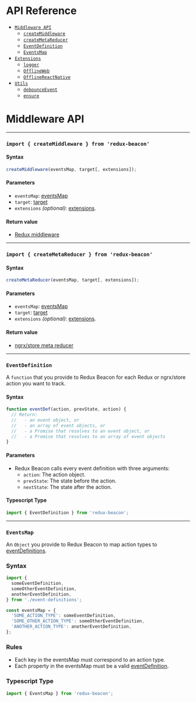 # API Reference

 * [`Middleware API`](#middleware-api)
    * [`createMiddleware`](#import--createmiddleware--from-redux-beacon)
    * [`createMetaReducer`](#import--createmetareducer--from-redux-beacon)
    * [`EventDefinition`](#eventdefinition)
    * [`EventsMap`](#eventsmap)
 * [`Extensions`](#extensions)
   * [`logger`](#import-logger-from-redux-beacon-extensions-logger)
   * [`OfflineWeb`](#import-offlineWeb-from-redux-beacon-extensions-offline-web)
   * [`OfflineReactNative`](#import-offlineReactNative-from-redux-beacon-extensions-offline-react-native)
 * [`Utils`](#utils)
   * [`debounceEvent`](#import-debounceevent-from-redux-beacon-utils)
   * [`ensure`](#import-ensure-from-redux-beacon-utils)


# Middleware API

----

### `import { createMiddleware } from 'redux-beacon'`

#### Syntax

```js
createMiddleware(eventsMap, target[, extensions]);
```

#### Parameters

 * `eventsMap`: [eventsMap](events-map.md)
 * `target`: [target](../targets/index.md)
 * `extensions` *(optional)*: [extensions](../extensions/index.md).

#### Return value
 * [Redux middleware](http://redux.js.org/docs/advanced/Middleware.html#the-final-approach)

----

### `import { createMetaReducer } from 'redux-beacon'`

#### Syntax

```js
createMetaReducer(eventsMap, target[, extensions]);
```

#### Parameters

 * `eventsMap`: [eventsMap](events-map.md)
 * `target`: [target](../targets/index.md)
 * `extensions` *(optional)*: [extensions](../extensions/index.md).

#### Return value
 * [ngrx/store meta reducer](https://gist.github.com/btroncone/a6e4347326749f938510#implementing-a-meta-reducer)

----

### `EventDefinition`

A `function` that you provide to Redux Beacon for each Redux or ngrx/store action you want to track.

#### Syntax

```js
function eventDef(action, prevState, action) {
  // Return:
  //   - an event object, or
  //   - an array of event objects, or
  //   - a Promise that resolves to an event object, or
  //   - a Promise that resolves to an array of event objects
}
```

#### Parameters

 * Redux Beacon calls every event definition with three arguments:
   * `action`: The action object.
   * `prevState`: The state before the action.
   * `nextState`: The state after the action.

#### Typescript Type

```ts
import { EventDefinition } from 'redux-beacon';
```

----

### `EventsMap`

An `Object` you provide to Redux Beacon to map action types
to [eventDefinitions](./event-definition.md).

### Syntax

```js
import {
  someEventDefinition,
  someOtherEventDefinition,
  anotherEventDefinition,
} from './event-definitions';

const eventsMap = {
  'SOME_ACTION_TYPE': someEventDefinition,
  'SOME_OTHER_ACTION_TYPE': someOtherEventDefinition,
  'ANOTHER_ACTION_TYPE': anotherEventDefinition,
};
```

### Rules
 - Each key in the eventsMap must correspond to an action type.
 - Each property in the eventsMap must be a valid
   [eventDefinition](./event-definition.md).

### Typescript Type

```ts
import { EventsMap } from 'redux-beacon';
```
